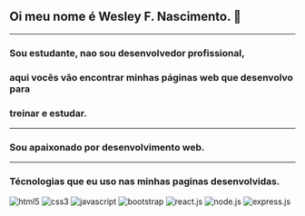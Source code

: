 ## Oi meu nome é Wesley F. Nascimento. 🙋
---
### Sou estudante, nao sou desenvolvedor profissional,
### aqui vocês vão encontrar minhas páginas web que desenvolvo para 
### treinar e estudar.
---
### Sou apaixonado por desenvolvimento web.

---
### Técnologias que eu uso nas minhas paginas desenvolvidas. 

<div style="display: inline_block">
    <img aling="center" alt="html5" src="https://img.shields.io/badge/HTML5-E34F26?style=for-the-badge&logo=html5&logoColor=white"/>
<img aling="center" alt="css3" src="https://img.shields.io/badge/CSS3-1572B6?style=for-the-badge&logo=css3&logoColor=white"/>
<img aling="center" alt="javascript" src="https://img.shields.io/badge/JavaScript-323330?style=for-the-badge&logo=javascript&logoColor=F7DF1E"/>
<img aling="center" alt="bootstrap" src="https://img.shields.io/badge/Bootstrap-563D7C?style=for-the-badge&logo=bootstrap&logoColor=white"/>
<img aling="center" alt="react.js" src="https://img.shields.io/badge/React-20232A?style=for-the-badge&logo=react&logoColor=61DAFB"/>
<img aling="center" alt="node.js" src="https://img.shields.io/badge/Node.js-43853D?style=for-the-badge&logo=node.js&logoColor=white"/>
<img aling="center" alt="express.js" src="https://img.shields.io/badge/Express.js-404D59?style=for-the-badge"/>
